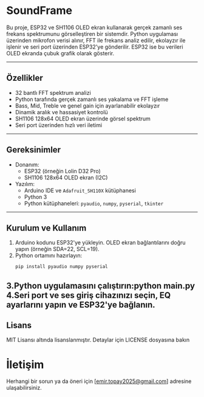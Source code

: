 # SoundFrame

Bu proje, ESP32 ve SH1106 OLED ekran kullanarak gerçek zamanlı ses frekans spektrumunu görselleştiren bir sistemdir. Python uygulaması üzerinden mikrofon verisi alınır, FFT ile frekans analiz edilir, ekolayzır ile işlenir ve seri port üzerinden ESP32'ye gönderilir. ESP32 ise bu verileri OLED ekranda çubuk grafik olarak gösterir.

---

## Özellikler

- 32 bantlı FFT spektrum analizi  
- Python tarafında gerçek zamanlı ses yakalama ve FFT işleme  
- Bass, Mid, Treble ve genel gain için ayarlanabilir ekolayzır  
- Dinamik aralık ve hassasiyet kontrolü  
- SH1106 128x64 OLED ekran üzerinde görsel spektrum  
- Seri port üzerinden hızlı veri iletimi

---

## Gereksinimler

- Donanım:  
  - ESP32 (örneğin Lolin D32 Pro)  
  - SH1106 128x64 OLED ekran (I2C)  
- Yazılım:  
  - Arduino IDE ve `Adafruit_SH110X` kütüphanesi  
  - Python 3  
  - Python kütüphaneleri: `pyaudio`, `numpy`, `pyserial`, `tkinter`

---

## Kurulum ve Kullanım

1. Arduino kodunu ESP32'ye yükleyin. OLED ekran bağlantılarını doğru yapın (örneğin SDA=22, SCL=19).  
2. Python ortamını hazırlayın:  
   ```bash
   pip install pyaudio numpy pyserial
3.Python uygulamasını çalıştırın:python main.py
4.Seri port ve ses giriş cihazınızı seçin, EQ ayarlarını yapın ve ESP32'ye bağlanın.
---

## Lisans
MIT Lisansı altında lisanslanmıştır.
Detaylar için LICENSE dosyasına bakın

# İletişim
Herhangi bir sorun ya da öneri için [emir.topay2025@gmail.com] adresine ulaşabilirsiniz.
